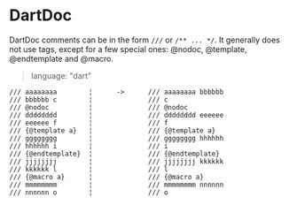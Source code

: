 # DartDoc #

DartDoc comments can be in the form `///` or `/** ... */`. It generally does not
use tags, except for a few special ones: @nodoc, @template, @endtemplate and
@macro.

> language: "dart"

    /// aaaaaaaa        ¦      ->      /// aaaaaaaa bbbbbb
    /// bbbbbb c        ¦              /// c
    /// @nodoc          ¦              /// @nodoc
    /// dddddddd        ¦              /// dddddddd eeeeee
    /// eeeeee f        ¦              /// f
    /// {@template a}   ¦              /// {@template a}
    /// gggggggg        ¦              /// gggggggg hhhhhh
    /// hhhhhh i        ¦              /// i
    /// {@endtemplate}  ¦              /// {@endtemplate}
    /// jjjjjjjj        ¦              /// jjjjjjjj kkkkkk
    /// kkkkkk l        ¦              /// l
    /// {@macro a}      ¦              /// {@macro a}
    /// mmmmmmmm        ¦              /// mmmmmmmm nnnnnn
    /// nnnnnn o        ¦              /// o
